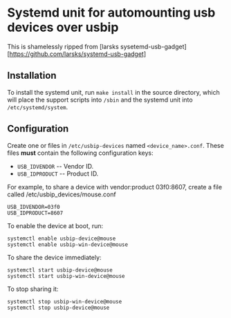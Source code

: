 # Systemd unit for automounting usb devices over usbip

This is shamelessly ripped from [larsks sysetemd-usb-gadget][https://github.com/larsks/systemd-usb-gadget]

## Installation

To install the systemd unit, run `make install` in the source
directory, which will place the support scripts into `/sbin` and the
systemd unit into `/etc/systemd/system`.

## Configuration

Create one or files in `/etc/usbip-devices` named `<device_name>.conf`.
These files **must** contain the following configuration keys:


- `USB_IDVENDOR` -- Vendor ID. 
- `USB_IDPRODUCT` -- Product ID. 

For example, to share a device with vendor:product 03f0:8607, create a file
called /etc/usbip_devices/mouse.conf

    USB_IDVENDOR=03f0
    USB_IDPRODUCT=8607

To enable the device at boot, run:

    systemctl enable usbip-device@mouse
    systemctl enable usbip-win-device@mouse

To share the device immediately:

    systemctl start usbip-device@mouse
    systemctl start usbip-win-device@mouse

To stop sharing it:

    systemctl stop usbip-win-device@mouse
    systemctl stop usbip-device@mouse
